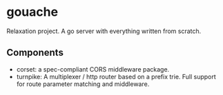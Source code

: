 # gouache

Relaxation project. A go server with everything written from scratch.

## Components

- corset: a spec-compliant CORS middleware package.
- turnpike: A multiplexer / http router based on a prefix trie. Full support for route parameter matching and middleware.
